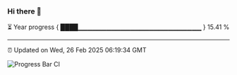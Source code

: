 ### Hi there 👋

⏳ Year progress { ████▁▁▁▁▁▁▁▁▁▁▁▁▁▁▁▁▁▁▁▁▁▁▁▁▁▁ } 15.41 %

---

⏰ Updated on Wed, 26 Feb 2025 06:19:34 GMT

![Progress Bar CI](https://github.com/liununu/liununu/workflows/Progress%20Bar%20CI/badge.svg)
